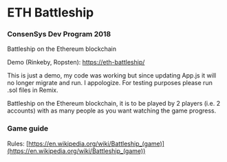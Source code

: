 # ETH Battleship
### ConsenSys Dev Program 2018
Battleship on the Ethereum blockchain

Demo (Rinkeby, Ropsten): [https://eth-battleship/](https://eth-battleship.github.io/) 

This is just a demo, my code was working but since updating App.js it will no longer migrate and run. I appologize. For testing purposes please run .sol files in Remix.



Battleship on the Ethereum blockchain, it is to be played by 2 players (i.e. 2 accounts) with as many people as you want watching the game progress.


### Game guide

Rules: [https://en.wikipedia.org/wiki/Battleship_(game)](https://en.wikipedia.org/wiki/Battleship_(game))

